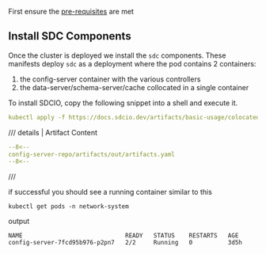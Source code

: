 <script type="text/javascript" src="https://viewer.diagrams.net/js/viewer-static.min.js" async></script>

First ensure the [pre-requisites](2_prereq.md) are met

## Install SDC Components

Once the cluster is deployed we install the `sdc` components. These manifests deploy `sdc` as a deployment where the pod contains 2 containers:

1. the config-server container with the various controllers
2. the data-server/schema-server/cache collocated in a single container

To install SDCIO, copy the following snippet into a shell and execute it.
```yaml
kubectl apply -f https://docs.sdcio.dev/artifacts/basic-usage/colocated.yaml
```

/// details | Artifact Content

```yaml
--8<--
config-server-repo/artifacts/out/artifacts.yaml
--8<--
```

///

if successful you should see a running container similar to this

```
kubectl get pods -n network-system
```

output

```
NAME                             READY   STATUS    RESTARTS   AGE
config-server-7fcd95b976-p2pn7   2/2     Running   0          3d5h
```
